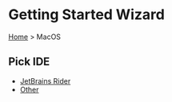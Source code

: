 # Getting Started Wizard

[Home](/docs/wiz/readme.md) > MacOS

## Pick IDE
 * [JetBrains Rider](picktest_MacOS_Rider.md)
 * [Other](picktest_MacOS_Other.md)
